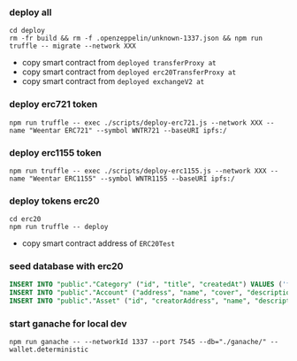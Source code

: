 ### deploy all

```
cd deploy
rm -fr build && rm -f .openzeppelin/unknown-1337.json && npm run truffle -- migrate --network XXX
```

- copy smart contract from `deployed transferProxy at`
- copy smart contract from `deployed erc20TransferProxy at`
- copy smart contract from `deployed exchangeV2 at`

### deploy erc721 token

```
npm run truffle -- exec ./scripts/deploy-erc721.js --network XXX --name "Weentar ERC721" --symbol WNTR721 --baseURI ipfs:/
```

### deploy erc1155 token

```
npm run truffle -- exec ./scripts/deploy-erc1155.js --network XXX --name "Weentar ERC1155" --symbol WNTR1155 --baseURI ipfs:/
```

### deploy tokens erc20

```
cd erc20
npm run truffle -- deploy
```

- copy smart contract address of `ERC20Test`

### seed database with erc20

```sql
INSERT INTO "public"."Category" ("id", "title", "createdAt") VALUES ('fa73db4b-f08a-4bf6-b203-df623a5ebaea', 'Currency', '2022-02-11 11:36:50.902602+00');
INSERT INTO "public"."Account" ("address", "name", "cover", "description", "email", "image", "instagram", "twitter", "website", "createdAt", "username", "isAdmin") VALUES ('0x0000000000000000000000000000000000000000', NULL, NULL, NULL, NULL, NULL, NULL, NULL, NULL, '2022-02-11 11:38:27.04504+00', NULL, 'f');
INSERT INTO "public"."Asset" ("id", "creatorAddress", "name", "description", "standard", "categoryId", "image", "animationUrl", "transactionHash", "createdAt") VALUES ('0xb151157e40CD33727d3be904B872A192154eD20D', '0x0000000000000000000000000000000000000000', 'ERC20', 'currency', 'ERC20', 'fa73db4b-f08a-4bf6-b203-df623a5ebaea', 'ipfs://QmWdK1GCQpPVcbfJNJPy32j5E7FsnQ3oRSKq3gJgRVWgP1', NULL, NULL, '2022-02-11 11:39:48.18931+00');
```

### start ganache for local dev

```
npm run ganache -- --networkId 1337 --port 7545 --db="./ganache/" --wallet.deterministic
```
